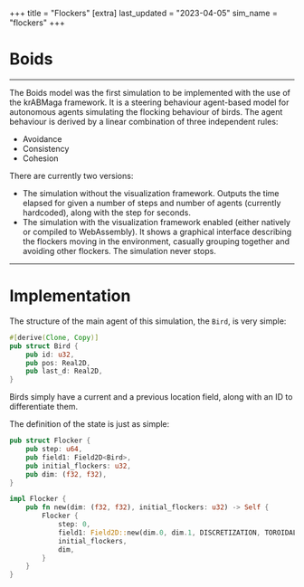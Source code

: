 +++
title = "Flockers"
[extra]
last_updated = "2023-04-05"
sim_name = "flockers"
+++

# Boids

---

The Boids model was the first simulation to be implemented with the use of the krABMaga framework. It is a steering behaviour
agent-based model for autonomous agents simulating the flocking behaviour of birds. The agent behaviour is derived by a linear
combination of three independent rules:
- Avoidance
- Consistency
- Cohesion

There are currently two versions:

- The simulation without the visualization framework. Outputs the time elapsed for given a number of steps and number of
  agents (currently hardcoded), along with the step for seconds.
- The simulation with the visualization framework enabled (either natively or compiled to WebAssembly). It shows a
  graphical interface describing the flockers moving in the environment, casually grouping together and avoiding other
  flockers. The simulation never stops.
  
---

# Implementation

The structure of the main agent of this simulation, the `Bird`, is very simple:
```rs
#[derive(Clone, Copy)]
pub struct Bird {
    pub id: u32,
    pub pos: Real2D,
    pub last_d: Real2D,
}
```

Birds simply have a current and a previous location field, along with an ID to differentiate them.

The definition of the state is just as simple:
```rs
pub struct Flocker {
    pub step: u64,
    pub field1: Field2D<Bird>,
    pub initial_flockers: u32,
    pub dim: (f32, f32),
}

impl Flocker {
    pub fn new(dim: (f32, f32), initial_flockers: u32) -> Self {
        Flocker {
            step: 0,
            field1: Field2D::new(dim.0, dim.1, DISCRETIZATION, TOROIDAL),
            initial_flockers,
            dim,
        }
    }
}
```
